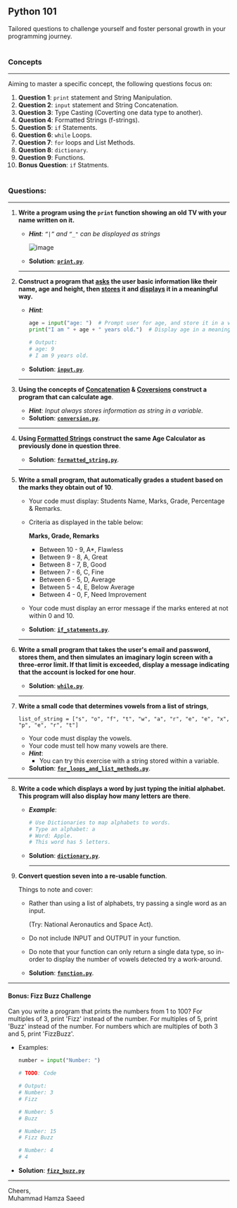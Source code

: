 ## Python 101
Tailored questions to challenge yourself and foster personal growth in your programming journey.
<br></br>
### Concepts
***
Aiming to master a specific concept, the following questions focus on:
1. **Question 1**: `print` statement and String Manipulation.
2. **Question 2**: `input` statement and String Concatenation.
3. **Question 3**: Type Casting (Coverting one data type to another).
4. **Question 4**: Formatted Strings (f-strings).
5. **Question 5**: `if` Statements.
6. **Question 6**: `while` Loops.
7. **Question 7**: `for` loops and List Methods.
8. **Question 8**: `dictionary`.
9. **Question 9**: Functions.
10. **Bonus Question**: `if` Statments.
<br></br>
### Questions:
***
1. **Write a program using the `print` function showing an old TV with your name written on it.** 

   - ***Hint**: `“|”` and `“_"` can be displayed as strings*
   
     ![image](https://github.com/SelfTaught-HamzaCodes/Python-Starter-Hub/assets/123310424/09c7116c-409e-46c0-8a16-a59e744736e6)

   - **Solution**: [**`print.py`**](https://github.com/SelfTaught-HamzaCodes/Python-Starter-Hub/blob/main/Python-101/print.py).
    ***
2. **Construct a program that <ins>asks</ins> the user basic information like their name, age and height, then <ins>stores</ins> it and <ins>displays</ins> it in a meaningful way.**
    - ***Hint**:*
      ```py
      age = input("age: ")  # Prompt user for age, and store it in a variable.
      print("I am " + age + " years old.")  # Display age in a meaningful way.

      # Output:
      # age: 9
      # I am 9 years old.
      ```
   - **Solution**: [**`input.py`**](https://github.com/SelfTaught-HamzaCodes/Python-Starter-Hub/blob/main/Python-101/input.py).
    ***
3. **Using the concepts of <ins>Concatenation</ins> & <ins>Coversions</ins> construct a program that can calculate age**.
    - ***Hint**: Input always stores information as string in a variable.*
    - **Solution**: [**`conversion.py`**](https://github.com/SelfTaught-HamzaCodes/Python-Starter-Hub/blob/main/Python-101/conversion.py).
   ***
4. **Using <ins>Formatted Strings</ins> construct the same Age Calculator as previously done in 
question three**.
    - **Solution**: [**`formatted_string.py`**](https://github.com/SelfTaught-HamzaCodes/Python-Starter-Hub/blob/main/Python-101/formatted_strings.py).
     ***
5. **Write a small program, that automatically grades a student based on the marks they obtain out of 10**.
    - Your code must display: Students Name, Marks, Grade, Percentage & Remarks.
    - Criteria as displayed in the table below:
    
        **Marks, Grade, Remarks**
      - Between 10 - 9, A*, Flawless
      - Between 9 - 8, A, Great
      - Between 8 - 7, B, Good
      - Between 7 - 6, C, Fine
      - Between 6 - 5, D, Average
      - Between 5 - 4, E, Below Average
      - Between 4 - 0, F, Need Improvement
    - Your code must display an error message if the marks entered at not within 
0 and 10.
    - **Solution**: [**`if_statements.py`**](https://github.com/SelfTaught-HamzaCodes/Python-Starter-Hub/blob/main/Python-101/if_statements.py).
    ***
6. **Write a small program that takes the user's email and password, stores them, and then simulates an imaginary login screen with a three-error limit. If that limit is exceeded, display a message indicating that the account is locked for one hour**.
     - **Solution**: [**`while.py`**](https://github.com/SelfTaught-HamzaCodes/Python-Starter-Hub/blob/main/Python-101/while.py).
    ***
7. **Write a small code that determines vowels from a list of strings**,
   
   `list_of_string = ["s", "o", "f", "t", "w", "a", "r", "e", "e", "x", "p", "e", "r", "t"]`
    - Your code must display the vowels.
    - Your code must tell how many vowels are there.
    - ***Hint***:
      - You can try this exercise with a string stored within a variable.
    - **Solution**: [**`for_loops_and_list_methods.py`**](https://github.com/SelfTaught-HamzaCodes/Python-Starter-Hub/blob/main/Python-101/for_loops_and_list_methods.py).
  ***
8. **Write a code which displays a word by just typing the initial alphabet.
This program will also display how many letters are there**.
    - ***Example***:
      ```py
      # Use Dictionaries to map alphabets to words.
      # Type an alphabet: a
      # Word: Apple.
      # This word has 5 letters.
      ```
   - **Solution**: [**`dictionary.py`**](https://github.com/SelfTaught-HamzaCodes/Python-Starter-Hub/blob/main/Python-101/dictionary.py).
     ***
9. **Convert question seven into a re-usable function**.

   Things to note and cover: 
      - Rather than using a list of alphabets, try passing a single word as an input.
      
        (Try: National Aeronautics and Space Act).
      - Do not include INPUT and OUTPUT in your function.
      - Do note that your function can only return a single data type, so in-order to display 
        the number of vowels detected try a work-around.
   - **Solution**: [**`function.py`**](https://github.com/SelfTaught-HamzaCodes/Python-Starter-Hub/blob/main/Python-101/functions.py).
***
#### Bonus: Fizz Buzz Challenge
Can you write a program that prints the numbers from 1 to 100? For multiples of 3, print 'Fizz' instead of the number. For multiples of 5, print 'Buzz' instead of the number. For numbers which are multiples of both 3 and 5, print 'FizzBuzz'.
- Examples:
  ```py
  number = input("Number: ")

  # TODO: Code

  # Output:
  # Number: 3
  # Fizz

  # Number: 5
  # Buzz

  # Number: 15
  # Fizz Buzz

  # Number: 4
  # 4
  ```
- **Solution**: [**`fizz_buzz.py`**](https://github.com/SelfTaught-HamzaCodes/Python-Starter-Hub/blob/main/Python-101/fizz_buzz.py)
***
Cheers,  
Muhammad Hamza Saeed

